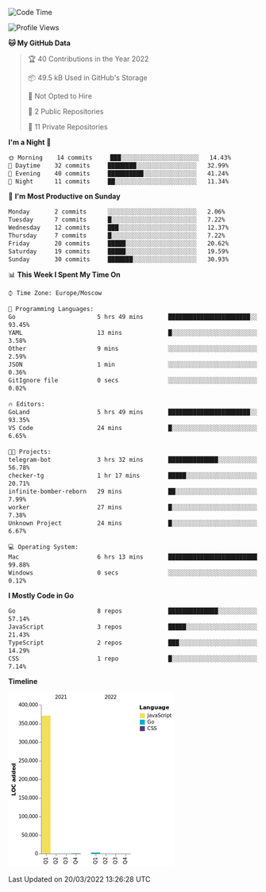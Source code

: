 <!--START_SECTION:waka-->
![Code Time](http://img.shields.io/badge/Code%20Time-216%20hrs%2055%20mins-blue)

![Profile Views](http://img.shields.io/badge/Profile%20Views-0-blue)

**🐱 My GitHub Data** 

> 🏆 40 Contributions in the Year 2022
 > 
> 📦 49.5 kB Used in GitHub's Storage 
 > 
> 🚫 Not Opted to Hire
 > 
> 📜 2 Public Repositories 
 > 
> 🔑 11 Private Repositories  
 > 
**I'm a Night 🦉** 

```text
🌞 Morning    14 commits     ███░░░░░░░░░░░░░░░░░░░░░░   14.43% 
🌆 Daytime    32 commits     ████████░░░░░░░░░░░░░░░░░   32.99% 
🌃 Evening    40 commits     ██████████░░░░░░░░░░░░░░░   41.24% 
🌙 Night      11 commits     ██░░░░░░░░░░░░░░░░░░░░░░░   11.34%

```
📅 **I'm Most Productive on Sunday** 

```text
Monday       2 commits      ░░░░░░░░░░░░░░░░░░░░░░░░░   2.06% 
Tuesday      7 commits      █░░░░░░░░░░░░░░░░░░░░░░░░   7.22% 
Wednesday    12 commits     ███░░░░░░░░░░░░░░░░░░░░░░   12.37% 
Thursday     7 commits      █░░░░░░░░░░░░░░░░░░░░░░░░   7.22% 
Friday       20 commits     █████░░░░░░░░░░░░░░░░░░░░   20.62% 
Saturday     19 commits     █████░░░░░░░░░░░░░░░░░░░░   19.59% 
Sunday       30 commits     ███████░░░░░░░░░░░░░░░░░░   30.93%

```


📊 **This Week I Spent My Time On** 

```text
⌚︎ Time Zone: Europe/Moscow

💬 Programming Languages: 
Go                       5 hrs 49 mins       ███████████████████████░░   93.45% 
YAML                     13 mins             █░░░░░░░░░░░░░░░░░░░░░░░░   3.58% 
Other                    9 mins              ░░░░░░░░░░░░░░░░░░░░░░░░░   2.59% 
JSON                     1 min               ░░░░░░░░░░░░░░░░░░░░░░░░░   0.36% 
GitIgnore file           0 secs              ░░░░░░░░░░░░░░░░░░░░░░░░░   0.02%

🔥 Editors: 
GoLand                   5 hrs 49 mins       ███████████████████████░░   93.35% 
VS Code                  24 mins             █░░░░░░░░░░░░░░░░░░░░░░░░   6.65%

🐱‍💻 Projects: 
telegram-bot             3 hrs 32 mins       ██████████████░░░░░░░░░░░   56.78% 
checker-tg               1 hr 17 mins        █████░░░░░░░░░░░░░░░░░░░░   20.71% 
infinite-bomber-reborn   29 mins             ██░░░░░░░░░░░░░░░░░░░░░░░   7.99% 
worker                   27 mins             █░░░░░░░░░░░░░░░░░░░░░░░░   7.38% 
Unknown Project          24 mins             █░░░░░░░░░░░░░░░░░░░░░░░░   6.67%

💻 Operating System: 
Mac                      6 hrs 13 mins       █████████████████████████   99.88% 
Windows                  0 secs              ░░░░░░░░░░░░░░░░░░░░░░░░░   0.12%

```

**I Mostly Code in Go** 

```text
Go                       8 repos             ██████████████░░░░░░░░░░░   57.14% 
JavaScript               3 repos             █████░░░░░░░░░░░░░░░░░░░░   21.43% 
TypeScript               2 repos             ███░░░░░░░░░░░░░░░░░░░░░░   14.29% 
CSS                      1 repo              █░░░░░░░░░░░░░░░░░░░░░░░░   7.14%

```


**Timeline**

![Chart not found](https://raw.githubusercontent.com/jeezft/jeezft/main/charts/bar_graph.png) 


 Last Updated on 20/03/2022 13:26:28 UTC
<!--END_SECTION:waka-->
